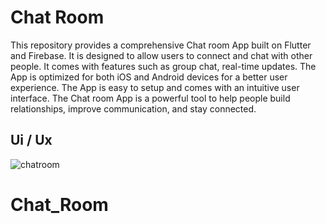 # Chat Room

This repository provides a comprehensive Chat room App built on Flutter and Firebase. It is designed to allow users to connect and chat with other people. It comes with features such as group chat, real-time updates. The App is optimized for both iOS and Android devices for a better user experience. The App is easy to setup and comes with an intuitive user interface. The Chat room App is a powerful tool to help people build relationships, improve communication, and stay connected.

## Ui / Ux

![chatroom](https://user-images.githubusercontent.com/112500211/223025923-79c8c86d-20ad-45f6-a4c7-bddf839e03dc.png)
# Chat_Room
